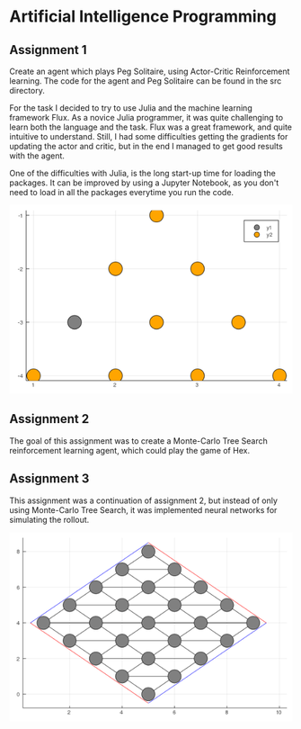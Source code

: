
# Artificial Intelligence Programming

## Assignment 1

Create an agent which plays Peg Solitaire, using Actor-Critic Reinforcement learning. 
The code for the agent and Peg Solitaire can be found in the src directory.  

For the task I decided to try to use Julia and the machine learning framework Flux. 
As a novice Julia programmer, it was quite challenging to learn both the language and the task. 
Flux was a great framework, and quite intuitive to understand. 
Still, I had some difficulties getting the gradients for updating the actor and critic, 
but in the end I managed to get good results with the agent.

One of the difficulties with Julia, is the long start-up time for loading the packages. It can be improved by using a Jupyter Notebook, as you don't need to load in all the packages everytime you run the code. 

![Actor-Critic agent playing Peg Solitaire](https://github.com/SebastianAas/AIprog/blob/master/assignment1/animations/animation.gif)

## Assignment 2
The goal of this assignment was to create a Monte-Carlo Tree Search reinforcement learning agent, which could play the game of Hex.

## Assignment 3
This assignment was a continuation of assignment 2, but instead of only using Monte-Carlo Tree Search, it was implemented neural networks for simulating the rollout. 

![MCTS agent playing Hex](https://github.com/SebastianAas/AIprog/blob/master/assignment3/animations/hex.gif)
